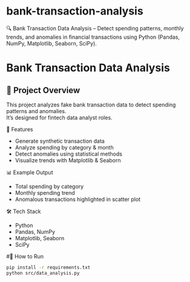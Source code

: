 # bank-transaction-analysis
🔍 Bank Transaction Data Analysis – Detect spending patterns, monthly trends, and anomalies in financial transactions using Python (Pandas, NumPy, Matplotlib, Seaborn, SciPy).

# Bank Transaction Data Analysis

## 📌 Project Overview
This project analyzes fake bank transaction data to detect spending patterns and anomalies.  
It’s designed for fintech data analyst roles.

🔹 Features
- Generate synthetic transaction data
- Analyze spending by category & month
- Detect anomalies using statistical methods
- Visualize trends with Matplotlib & Seaborn

 📊 Example Output
- Total spending by category
- Monthly spending trend
- Anomalous transactions highlighted in scatter plot

 🛠 Tech Stack
- Python
- Pandas, NumPy
- Matplotlib, Seaborn
- SciPy

#🚀 How to Run
```bash
pip install -r requirements.txt
python src/data_analysis.py
